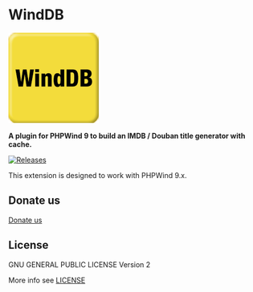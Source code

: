 WindDB
======

![WindDB Logo](extensions/dimdb/res/images/WindDB.png)

**A plugin for PHPWind 9 to build an IMDB / Douban title generator with cache.**

[![Releases](https://img.shields.io/github/release/kinosang/WindDB.svg)](https://github.com/kinosang/WindDB/releases/latest)

This extension is designed to work with PHPWind 9.x.

## Donate us

[Donate us](https://7in0.me/#donate)

## License

GNU GENERAL PUBLIC LICENSE Version 2

More info see [LICENSE](LICENSE)
